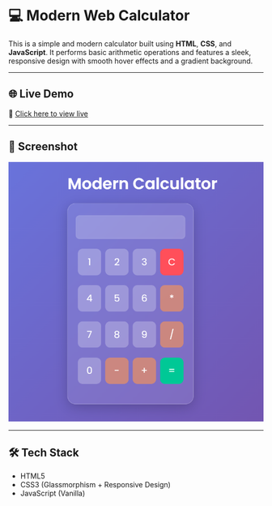 # 💻 Modern Web Calculator

This is a simple and modern calculator built using **HTML**, **CSS**, and **JavaScript**. It performs basic arithmetic operations and features a sleek, responsive design with smooth hover effects and a gradient background.

---

## 🌐 Live Demo

🔗 [Click here to view live]()

---

## 📸 Screenshot

![Calculator Screenshot](https://github.com/atul21mangla/Web-Calculator/blob/8ce6e3fb7cba94db9fb83a8a6320689f6898668d/Screenshot%202025-07-21%20151727.png)


---

## 🛠 Tech Stack

- HTML5
- CSS3 (Glassmorphism + Responsive Design)
- JavaScript (Vanilla)

